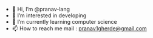 - 👋 Hi, I’m @pranav-lang
- 👀 I’m interested in developing
- 🌱 I’m currently learning computer science
- 📫 How to reach me mail : pranav1gherde@gmail.com

<!---
pranav-lang/pranav-lang is a ✨ special ✨ repository because its `README.md` (this file) appears on your GitHub profile.
You can click the Preview link to take a look at your changes.
--->
